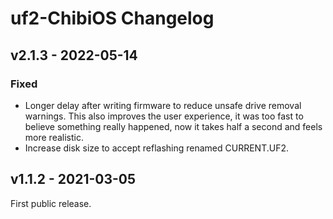 # uf2-ChibiOS Changelog

## v2.1.3 - 2022-05-14

### Fixed
- Longer delay after writing firmware to reduce unsafe drive removal warnings.
  This also improves the user experience, it was too fast to believe something really happened, now it takes half a second and feels more realistic.
- Increase disk size to accept reflashing renamed CURRENT.UF2.

## v1.1.2 - 2021-03-05

First public release.
